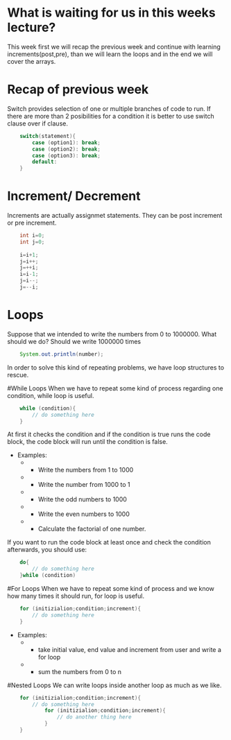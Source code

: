 # What is waiting for us in this weeks lecture?
This week first we will recap the previous week and continue with learning increments(post,pre), than we will learn the loops and in the end we will cover the arrays.

# Recap of previous week
Switch provides selection of one or multiple branches of code to run. 
If there are more than 2 posibilities for a condition it is better to use switch clause over if clause.
```Java
	switch(statement){
		case (option1): break;
		case (option2): break;
		case (option3): break;
		default:
	}
```
	
# Increment/ Decrement
Increments are actually assignmet statements. They can be post increment or pre increment.
```Java
	int i=0;
	int j=0;
	
	i=i+1;
	j=i++;
	j=++i;
	i=i-1;
	j=i--;
	j=--i;
```
# Loops
Suppose that we intended to write the numbers from 0 to 1000000. What should we do?
Should we write 1000000 times 
```Java
	System.out.println(number);
```
In order to solve this kind of repeating problems, we have loop structures to rescue.

#While Loops
When we have to repeat some kind of process regarding one condition, while loop is useful.

```Java
	while (condition){
		// do something here
	}
```
At first it checks the condition and if the condition is true runs the code block, 
the code block will run until the condition is false.
 - Examples:
	- -	Write the numbers from 1 to 1000
	- - Write the number from 1000 to 1 
	- - Write the odd numbers to 1000
	- - Write the even numbers to 1000
	- - Calculate the factorial of one number.

If you want to run the code block at least once and check the condition afterwards, you should use:

```Java
	do{
		// do something here
	}while (condition)
```	
#For Loops
When we have to repeat some kind of process and we know how many times it should run, for loop is useful.
```Java
	for (initizialion;condition;increment){
		// do something here
	}
```
 - Examples:
	- -	take initial value, end value and increment from user and write a for loop 
	- - sum the numbers from  0 to n

#Nested Loops
We can write loops inside another loop as much as we like.

```Java
	for (initizialion;condition;increment){
		// do something here
			for (initizialion;condition;increment){
				// do another thing here
			}
	}
```
  
	
